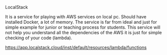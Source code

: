 LocalStack

It is a service for playing with AWS services on local pc.
Should have installed Docker, a lot of memory.
The service is far from ideal and just for simple example for junior 
or teaching process for students. This service will not help you 
understand all the dependencies of the AWS it is just for simple 
checking of your code (lambda).

https://app.localstack.cloud/inst/default/resources/lambda/functions
